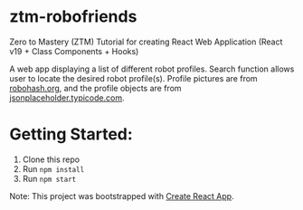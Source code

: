# ztm-robofriends

Zero to Mastery (ZTM) Tutorial for creating React Web Application (React v19 + Class Components + Hooks)

A web app displaying a list of different robot profiles. Search function allows user to locate the desired robot profile(s). Profile pictures are from [robohash.org](https://robohash.org/), and the profile objects are from [jsonplaceholder.typicode.com](https://jsonplaceholder.typicode.com/users).

# Getting Started:
1. Clone this repo
2. Run `npm install`
4. Run `npm start`

Note: This project was bootstrapped with [Create React App](https://github.com/facebook/create-react-app).

